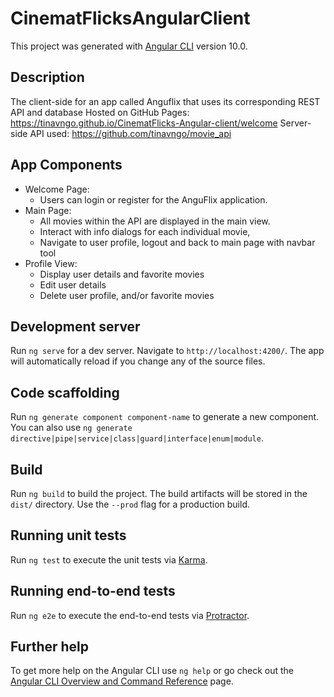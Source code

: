 # CinematFlicksAngularClient

This project was generated with [Angular CLI](https://github.com/angular/angular-cli) version 10.0.

## Description
The client-side for an app called Anguflix that uses its corresponding REST API and database
Hosted on GitHub Pages: https://tinavngo.github.io/CinematFlicks-Angular-client/welcome
Server-side API used: https://github.com/tinavngo/movie_api

## App Components
 * Welcome Page:
    * Users can login or register for the AnguFlix application.
 * Main Page:
    * All movies within the API are displayed in the main view.
    * Interact with info dialogs for each individual movie,
    * Navigate to user profile, logout and back to main page with navbar tool
 * Profile View:
    * Display user details and favorite movies
    * Edit user details
    * Delete user profile, and/or favorite movies

## Development server

Run `ng serve` for a dev server. Navigate to `http://localhost:4200/`. The app will automatically reload if you change any of the source files.

## Code scaffolding

Run `ng generate component component-name` to generate a new component. You can also use `ng generate directive|pipe|service|class|guard|interface|enum|module`.

## Build

Run `ng build` to build the project. The build artifacts will be stored in the `dist/` directory. Use the `--prod` flag for a production build.

## Running unit tests

Run `ng test` to execute the unit tests via [Karma](https://karma-runner.github.io).

## Running end-to-end tests

Run `ng e2e` to execute the end-to-end tests via [Protractor](http://www.protractortest.org/).

## Further help

To get more help on the Angular CLI use `ng help` or go check out the [Angular CLI Overview and Command Reference](https://angular.io/cli) page.
